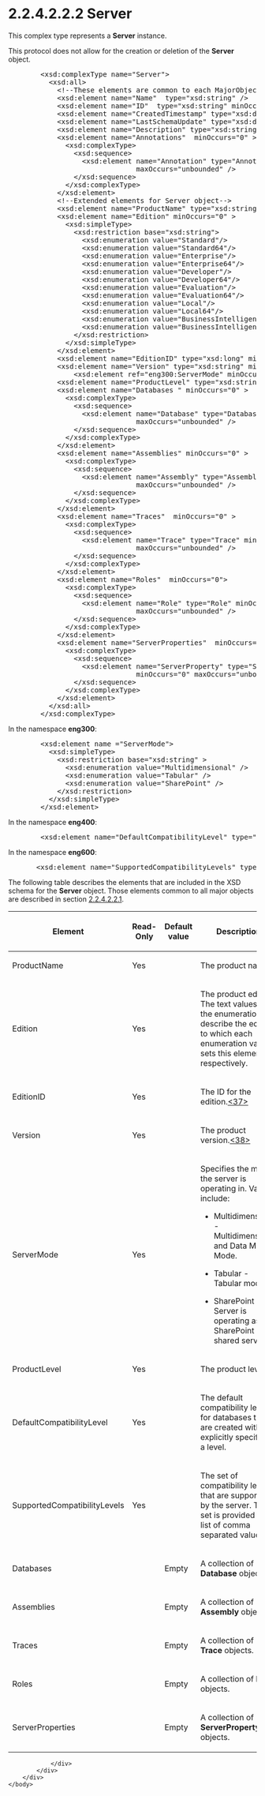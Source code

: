 <html dir="LTR" xmlns:mshelp="http://msdn.microsoft.com/mshelp" xmlns:ddue="http://ddue.schemas.microsoft.com/authoring/2003/5" xmlns:xlink="http://www.w3.org/1999/xlink" xmlns:tool="http://www.microsoft.com/tooltip">
    <head>
        <meta http-equiv="Content-Type" content="text/html; CHARSET=utf-8"></meta>
        <meta name="save" content="history"></meta>
        <title>2.2.4.2.2.2 Server</title>
        <xml>
            <mshelp:toctitle title="2.2.4.2.2.2 Server"></mshelp:toctitle>
            <mshelp:rltitle title="[MS-SSAS]: Server"></mshelp:rltitle>
            <mshelp:keyword index="A" term="a7901027-0dd4-4056-9b76-193884ce2816"></mshelp:keyword>
            <mshelp:attr name="DCSext.ContentType" value="open specification"></mshelp:attr>
            <mshelp:attr name="AssetID" value="a7901027-0dd4-4056-9b76-193884ce2816"></mshelp:attr>
            <mshelp:attr name="TopicType" value="kbRef"></mshelp:attr>
            <mshelp:attr name="DCSext.Title" value="[MS-SSAS]: Server" />
        </xml>
    </head>
    <body>
        <div id="header">
            <h1 class="heading">2.2.4.2.2.2 Server</h1>
        </div>
        <div id="mainSection">
            <div id="mainBody">
                <div id="allHistory" class="saveHistory"></div>
                <div id="sectionSection0" class="section" name="collapseableSection">
                    

<p>This complex type represents a <b>Server</b> instance.</p>

<p>This protocol does not allow for the creation or deletion of
the <b>Server</b> object.</p>

<dl>
<dd>
<div><pre>   &lt;xsd:complexType name=&quot;Server&quot;&gt;
     &lt;xsd:all&gt;
       &lt;!--These elements are common to each MajorObject--&gt;
       &lt;xsd:element name=&quot;Name&quot;  type=&quot;xsd:string&quot; /&gt;
       &lt;xsd:element name=&quot;ID&quot;  type=&quot;xsd:string&quot; minOccurs=&quot;0&quot; /&gt;
       &lt;xsd:element name=&quot;CreatedTimestamp&quot; type=&quot;xsd:dateTime&quot; minOccurs=&quot;0&quot; /&gt;
       &lt;xsd:element name=&quot;LastSchemaUpdate&quot; type=&quot;xsd:dateTime&quot; minOccurs=&quot;0&quot; /&gt;
       &lt;xsd:element name=&quot;Description&quot; type=&quot;xsd:string&quot; minOccurs=&quot;0&quot; /&gt;
       &lt;xsd:element name=&quot;Annotations&quot;  minOccurs=&quot;0&quot; &gt;
         &lt;xsd:complexType&gt;
           &lt;xsd:sequence&gt;
             &lt;xsd:element name=&quot;Annotation&quot; type=&quot;Annotation&quot; minOccurs=&quot;0&quot;
                          maxOccurs=&quot;unbounded&quot; /&gt;
           &lt;/xsd:sequence&gt;
         &lt;/xsd:complexType&gt;
       &lt;/xsd:element&gt;
       &lt;!--Extended elements for Server object--&gt;
       &lt;xsd:element name=&quot;ProductName&quot; type=&quot;xsd:string&quot; minOccurs=&quot;0&quot; /&gt;
       &lt;xsd:element name=&quot;Edition&quot; minOccurs=&quot;0&quot; &gt;
         &lt;xsd:simpleType&gt;
           &lt;xsd:restriction base=&quot;xsd:string&quot;&gt;
             &lt;xsd:enumeration value=&quot;Standard&quot;/&gt;
             &lt;xsd:enumeration value=&quot;Standard64&quot;/&gt;
             &lt;xsd:enumeration value=&quot;Enterprise&quot;/&gt;
             &lt;xsd:enumeration value=&quot;Enterprise64&quot;/&gt;
             &lt;xsd:enumeration value=&quot;Developer&quot;/&gt;
             &lt;xsd:enumeration value=&quot;Developer64&quot;/&gt;
             &lt;xsd:enumeration value=&quot;Evaluation&quot;/&gt;
             &lt;xsd:enumeration value=&quot;Evaluation64&quot;/&gt;
             &lt;xsd:enumeration value=&quot;Local&quot;/&gt;
             &lt;xsd:enumeration value=&quot;Local64&quot;/&gt;
             &lt;xsd:enumeration value=&quot;BusinessIntelligence&quot;/&gt;
             &lt;xsd:enumeration value=&quot;BusinessIntelligence64&quot;/&gt;
           &lt;/xsd:restriction&gt;
         &lt;/xsd:simpleType&gt;
       &lt;/xsd:element&gt;
       &lt;xsd:element name=&quot;EditionID&quot; type=&quot;xsd:long&quot; minOccurs=&quot;0&quot; /&gt;
       &lt;xsd:element name=&quot;Version&quot; type=&quot;xsd:string&quot; minOccurs=&quot;0&quot; /&gt;
           &lt;xsd:element ref=&quot;eng300:ServerMode&quot; minOccurs=&quot;0&quot; /&gt;
       &lt;xsd:element name=&quot;ProductLevel&quot; type=&quot;xsd:string&quot; minOccurs=&quot;0&quot; /&gt;
       &lt;xsd:element name=&quot;Databases &quot; minOccurs=&quot;0&quot; &gt;
         &lt;xsd:complexType&gt;
           &lt;xsd:sequence&gt;
             &lt;xsd:element name=&quot;Database&quot; type=&quot;Database&quot; minOccurs=&quot;0&quot;
                          maxOccurs=&quot;unbounded&quot; /&gt;
           &lt;/xsd:sequence&gt;
         &lt;/xsd:complexType&gt;
       &lt;/xsd:element&gt;
       &lt;xsd:element name=&quot;Assemblies&quot; minOccurs=&quot;0&quot; &gt;
         &lt;xsd:complexType&gt;
           &lt;xsd:sequence&gt;
             &lt;xsd:element name=&quot;Assembly&quot; type=&quot;Assembly&quot; minOccurs=&quot;0&quot;
                          maxOccurs=&quot;unbounded&quot; /&gt;
           &lt;/xsd:sequence&gt;
         &lt;/xsd:complexType&gt;
       &lt;/xsd:element&gt;
       &lt;xsd:element name=&quot;Traces&quot;  minOccurs=&quot;0&quot; &gt;
         &lt;xsd:complexType&gt;
           &lt;xsd:sequence&gt;
             &lt;xsd:element name=&quot;Trace&quot; type=&quot;Trace&quot; minOccurs=&quot;0&quot;
                          maxOccurs=&quot;unbounded&quot; /&gt;
           &lt;/xsd:sequence&gt;
         &lt;/xsd:complexType&gt;
       &lt;/xsd:element&gt;
       &lt;xsd:element name=&quot;Roles&quot;  minOccurs=&quot;0&quot;&gt;
         &lt;xsd:complexType&gt;
           &lt;xsd:sequence&gt;
             &lt;xsd:element name=&quot;Role&quot; type=&quot;Role&quot; minOccurs=&quot;0&quot;
                          maxOccurs=&quot;unbounded&quot; /&gt;
           &lt;/xsd:sequence&gt;
         &lt;/xsd:complexType&gt;
       &lt;/xsd:element&gt;
       &lt;xsd:element name=&quot;ServerProperties&quot;  minOccurs=&quot;0&quot; &gt;
         &lt;xsd:complexType&gt;
           &lt;xsd:sequence&gt;
             &lt;xsd:element name=&quot;ServerProperty&quot; type=&quot;ServerProperty&quot;
                          minOccurs=&quot;0&quot; maxOccurs=&quot;unbounded&quot; /&gt;
           &lt;/xsd:sequence&gt;
         &lt;/xsd:complexType&gt;
       &lt;/xsd:element&gt;
     &lt;/xsd:all&gt;
   &lt;/xsd:complexType&gt;
</pre></div>
</dd></dl>

<p>In the namespace <b>eng300</b>:</p>

<dl>
<dd>
<div><pre>   &lt;xsd:element name =&quot;ServerMode&quot;&gt;
     &lt;xsd:simpleType&gt;
       &lt;xsd:restriction base=&quot;xsd:string&quot; &gt;
         &lt;xsd:enumeration value=&quot;Multidimensional&quot; /&gt;
         &lt;xsd:enumeration value=&quot;Tabular&quot; /&gt;
         &lt;xsd:enumeration value=&quot;SharePoint&quot; /&gt;
       &lt;/xsd:restriction&gt;
     &lt;/xsd:simpleType&gt;
   &lt;/xsd:element&gt;
</pre></div>
</dd></dl>

<p>In the namespace <b>eng400</b>:</p>

<dl>
<dd>
<div><pre>   &lt;xsd:element name=&quot;DefaultCompatibilityLevel&quot; type=&quot;xsd:long&quot; minOccurs=&quot;0&quot; /&gt;
</pre></div>
</dd></dl>

<p>In the namespace <b>eng600</b>:</p>

<dl>
<dd>
<div><pre>  &lt;xsd:element name=&quot;SupportedCompatibilityLevels&quot; type=&quot;xsd:string&quot; minOccurs=&quot;0&quot; /&gt;
</pre></div>
</dd></dl>

<p>The following table describes the elements that are included
in the XSD schema for the <b>Server</b> object. Those elements common to all
major objects are described in section <a href="b38dcecd-e3a9-4c61-bd35-a7a426ca794e.md">2.2.4.2.2.1</a>.</p>

<table>
 <thead>
  <tr>
   <th>
   <p>Element</p>
   </th>
   <th>
   <p>Read-Only</p>
   </th>
   <th>
   <p>Default value</p>
   </th>
   <th>
   <p>Description</p>
   </th>
  </tr>
 </thead>
 <tr>
  <td>
  <p>ProductName</p>
  </td>
  <td>
  <p>Yes</p>
  </td>
  <td>
  <p> </p>
  </td>
  <td>
  <p>The product name.</p>
  </td>
 </tr>
 <tr>
  <td>
  <p>Edition</p>
  </td>
  <td>
  <p>Yes</p>
  </td>
  <td>
  <p> </p>
  </td>
  <td>
  <p>The product edition. The text values of the
  enumeration describe the edition to which each enumeration value sets this
  element, respectively.</p>
  </td>
 </tr>
 <tr>
  <td>
  <p>EditionID</p>
  </td>
  <td>
  <p>Yes</p>
  </td>
  <td>
  <p> </p>
  </td>
  <td>
  <p>The ID for the edition.<a id="Appendix_A_Target_37"></a><a href="b9ac4859-2662-44ca-b131-9addd8b953dc.md#Appendix_A_37" aria-label="Product behavior note 37">&lt;37&gt;</a> </p>
  </td>
 </tr>
 <tr>
  <td>
  <p>Version</p>
  </td>
  <td>
  <p>Yes</p>
  </td>
  <td>
  <p> </p>
  </td>
  <td>
  <p>The product version.<a id="Appendix_A_Target_38"></a><a href="b9ac4859-2662-44ca-b131-9addd8b953dc.md#Appendix_A_38" aria-label="Product behavior note 38">&lt;38&gt;</a> </p>
  </td>
 </tr>
 <tr>
  <td>
  <p>ServerMode</p>
  </td>
  <td>
  <p>Yes</p>
  </td>
  <td>
  <p> </p>
  </td>
  <td>
  <p>Specifies the mode the server is operating in. Values
  include:</p>
  <ul><li><p><span><span>  
  </span></span><span>Multidimensional -
  Multidimensional and Data Mining Mode.</span></p>
  </li><li><p><span><span>  
  </span></span><span>Tabular - Tabular mode.</span></p>
  </li><li><p><span><span>  
  </span></span><span>SharePoint - Server is operating
  as a SharePoint shared service.</span></p>
  </li></ul></td>
 </tr>
 <tr>
  <td>
  <p>ProductLevel</p>
  </td>
  <td>
  <p>Yes</p>
  </td>
  <td>
  <p> </p>
  </td>
  <td>
  <p>The product level.</p>
  </td>
 </tr>
 <tr>
  <td>
  <p>DefaultCompatibilityLevel</p>
  </td>
  <td>
  <p>Yes</p>
  </td>
  <td>
  <p> </p>
  </td>
  <td>
  <p>The default compatibility level for databases that are
  created without explicitly specifying a level.</p>
  </td>
 </tr>
 <tr>
  <td>
  <p>SupportedCompatibilityLevels</p>
  </td>
  <td>
  <p>Yes</p>
  </td>
  <td>
  <p> </p>
  </td>
  <td>
  <p>The set of compatibility levels that are supported by
  the server. This set is provided as a list of comma separated values.</p>
  </td>
 </tr>
 <tr>
  <td>
  <p>Databases</p>
  </td>
  <td>
  <p> </p>
  </td>
  <td>
  <p>Empty</p>
  </td>
  <td>
  <p>A collection of <b>Database</b> objects.</p>
  </td>
 </tr>
 <tr>
  <td>
  <p>Assemblies</p>
  </td>
  <td>
  <p> </p>
  </td>
  <td>
  <p>Empty</p>
  </td>
  <td>
  <p>A collection of <b>Assembly</b> objects.</p>
  </td>
 </tr>
 <tr>
  <td>
  <p>Traces</p>
  </td>
  <td>
  <p> </p>
  </td>
  <td>
  <p>Empty</p>
  </td>
  <td>
  <p>A collection of <b>Trace</b> objects.</p>
  </td>
 </tr>
 <tr>
  <td>
  <p>Roles</p>
  </td>
  <td>
  <p> </p>
  </td>
  <td>
  <p>Empty</p>
  </td>
  <td>
  <p>A collection of <b>Role</b> objects.</p>
  </td>
 </tr>
 <tr>
  <td>
  <p>ServerProperties</p>
  </td>
  <td>
  <p> </p>
  </td>
  <td>
  <p>Empty</p>
  </td>
  <td>
  <p>A collection of <b>ServerProperty</b> objects.</p>
  </td>
 </tr>
</table>

<p> </p>


                </div>
            </div>
        </div>
    </body>
</html>